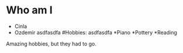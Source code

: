 # Who am I

* Cinla
* Ozdemir
asdfasdfa
#Hobbies:
asdfasdfa
*Piano
*Pottery
*Reading

Amazing hobbies, but they had to go.
